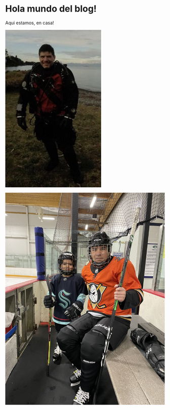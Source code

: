 # Hola mundo del blog!

Aqui estamos, en casa!

![image-1](images/image-1/image-1.jpg)

![image-2](/images/image-2.jpg)